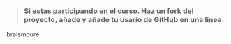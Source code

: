 > ### Si estas participando en el curso. Haz un fork del proyecto, añade y añade tu usario de GitHub en una linea.

braismoure
